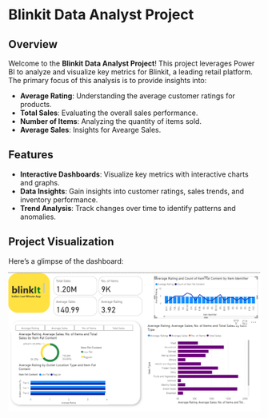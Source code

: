# Blinkit Data Analyst Project

## Overview

Welcome to the **Blinkit Data Analyst Project**! This project leverages Power BI to analyze and visualize key metrics for Blinkit, a leading retail platform. The primary focus of this analysis is to provide insights into:

- **Average Rating**: Understanding the average customer ratings for products.
- **Total Sales**: Evaluating the overall sales performance.
- **Number of Items**: Analyzing the quantity of items sold.
- **Average Sales**: Insights for Avearge Sales.


## Features

- **Interactive Dashboards**: Visualize key metrics with interactive charts and graphs.
- **Data Insights**: Gain insights into customer ratings, sales trends, and inventory performance.
- **Trend Analysis**: Track changes over time to identify patterns and anomalies.

## Project Visualization

Here’s a glimpse of the dashboard:

![Dashboard](Images\dashboard.png)
